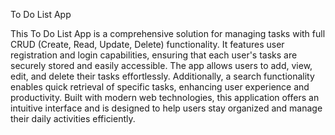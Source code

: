 To Do List App

This To Do List App is a comprehensive solution for managing tasks with full CRUD (Create, Read, Update, Delete) functionality. It features user registration and login capabilities, ensuring that each user's tasks are securely stored and easily accessible. The app allows users to add, view, edit, and delete their tasks effortlessly. Additionally, a search functionality enables quick retrieval of specific tasks, enhancing user experience and productivity. Built with modern web technologies, this application offers an intuitive interface and is designed to help users stay organized and manage their daily activities efficiently.

